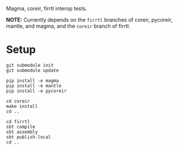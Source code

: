 Magma, coreir, firrtl interop tests.

**NOTE:** Currently depends on the `firrtl` branches of coreir, pycoreir, mantle, and magma, and the `coreir` branch of firrtl.

# Setup
```
git submodule init
git submodule update

pip install -e magma
pip install -e mantle
pip install -e pycoreir

cd coreir
make install
cd ..

cd firrtl
sbt compile
sbt assembly
sbt publish-local
cd ..
```
